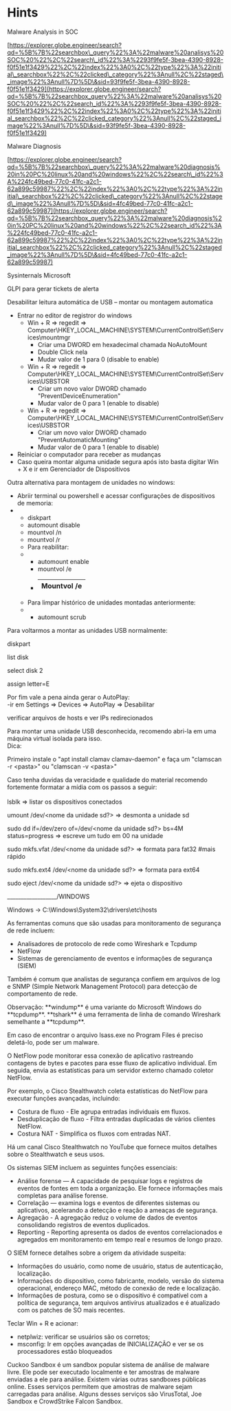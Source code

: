 # Hints

Malware Analysis in SOC

[https://explorer.globe.engineer/search?qd=%5B%7B%22searchbox\_query%22%3A%22malware%20analisys%20SOC%20%22%2C%22search\_id%22%3A%2293f9fe5f-3bea-4390-8928-f0f51e1f3429%22%2C%22index%22%3A0%2C%22type%22%3A%22initial\_searchbox%22%2C%22clicked\_category%22%3Anull%2C%22staged\_image%22%3Anull%7D%5D\&sid=93f9fe5f-3bea-4390-8928-f0f51e1f3429](https://explorer.globe.engineer/search?qd=%5B%7B%22searchbox_query%22%3A%22malware%20analisys%20SOC%20%22%2C%22search_id%22%3A%2293f9fe5f-3bea-4390-8928-f0f51e1f3429%22%2C%22index%22%3A0%2C%22type%22%3A%22initial_searchbox%22%2C%22clicked_category%22%3Anull%2C%22staged_image%22%3Anull%7D%5D\&sid=93f9fe5f-3bea-4390-8928-f0f51e1f3429)

&#x20;

Malware Diagnosis

[https://explorer.globe.engineer/search?qd=%5B%7B%22searchbox\_query%22%3A%22malware%20diagnosis%20in%20PC%20linux%20and%20windows%22%2C%22search\_id%22%3A%224fc49bed-77c0-41fc-a2c1-62a899c59987%22%2C%22index%22%3A0%2C%22type%22%3A%22initial\_searchbox%22%2C%22clicked\_category%22%3Anull%2C%22staged\_image%22%3Anull%7D%5D\&sid=4fc49bed-77c0-41fc-a2c1-62a899c59987](https://explorer.globe.engineer/search?qd=%5B%7B%22searchbox_query%22%3A%22malware%20diagnosis%20in%20PC%20linux%20and%20windows%22%2C%22search_id%22%3A%224fc49bed-77c0-41fc-a2c1-62a899c59987%22%2C%22index%22%3A0%2C%22type%22%3A%22initial_searchbox%22%2C%22clicked_category%22%3Anull%2C%22staged_image%22%3Anull%7D%5D\&sid=4fc49bed-77c0-41fc-a2c1-62a899c59987)

&#x20;

Sysinternals Microsoft

GLPI para gerar tickets de alerta

&#x20;

Desabilitar leitura automática de USB – montar ou montagem automatica

&#x20;

* Entrar no editor de registror do windows
  * Win + R => regedit => Computer\HKEY\_LOCAL\_MACHINE\SYSTEM\CurrentControlSet\Services\mountmgr
    * Criar uma DWORD em hexadecimal chamada NoAutoMount
    * Double Click nela
    * Mudar valor de 1 para 0 (disable to enable)
  * Win + R => regedit =>  Computer\HKEY\_LOCAL\_MACHINE\SYSTEM\CurrentControlSet\Services\USBSTOR
    * Criar um novo valor DWORD chamado "PreventDeviceEnumeration"
    * Mudar valor de 0 para 1 (enable to disable)
  * Win + R => regedit => Computer\HKEY\_LOCAL\_MACHINE\SYSTEM\CurrentControlSet\Services\USBSTOR
    * Criar um novo valor DWORD chamado "PreventAutomaticMounting"
    * Mudar valor de 0 para 1 (enable to disable)
* Reiniciar o computador para receber as mudanças
* Caso queira montar alguma unidade segura após isto basta digitar Win + X e ir em Gerenciador de Dispositivos

&#x20;

Outra alternativa para montagem de unidades no windows:\
&#x20;

* Abriir terminal ou powershell e acessar configurações de dispositivos de memoria:
*
  * diskpart
  * automount disable
  * mountvol /n
  * mountvol /r
  * Para reabilitar:
  *
    * automount enable
    * mountvol /e
    * | Mountvol /e |
      | ----------- |
  * Para limpar histórico de unidades montadas anteriormente:
  *
    * automount scrub

&#x20;

Para voltarmos a montar as unidades USB normalmente:

diskpart

list disk

select disk 2

assign letter=E

&#x20;

Por fim vale a pena ainda gerar o AutoPlay:\
-ir em Settings => Devices => AutoPlay => Desabilitar

&#x20;

verificar arquivos de hosts e ver IPs redirecionados

&#x20;

Para montar uma unidade USB desconhecida, recomendo abri-la em uma máquina virtual isolada para isso.\
Dica:

&#x20;

Primeiro instale o "apt install clamav clamav-daemon" e faça um "clamscan -r \<pasta>" ou "clamscan -v \<pasta>"

Caso tenha duvidas da veracidade e qualidade do material recomendo fortemente formatar a mídia com os passos a seguir:\
\
lsblk => listar os dispositivos conectados

umount /dev/\<nome da unidade sd?> => desmonta a unidade sd

sudo dd if=/dev/zero of=/dev/\<nome da unidade sd?> bs=4M status=progress => escreve um tudo em 00 na unidade

sudo mkfs.vfat /dev/\<nome da unidade sd?> => formata para fat32 #mais rápido

sudo mkfs.ext4 /dev/\<nome da unidade sd?>  => formata para ext64

sudo eject /dev/\<nome da unidade sd?> => ejeta o dispositivo

&#x20;

&#x20;

\_\_\_\_\_\_\_\_\_\_\_\_\_\_\_\_\_\_/WINDOWS

Windows ->  C:\Windows\System32\drivers\etc\hosts

As ferramentas comuns que são usadas para monitoramento de segurança de rede incluem:

* Analisadores de protocolo de rede como Wireshark e Tcpdump
* NetFlow
* Sistemas de gerenciamento de eventos e informações de segurança (SIEM)

Também é comum que analistas de segurança confiem em arquivos de log e SNMP (Simple Network Management Protocol) para detecção de comportamento de rede.

Observação: \*\*windump\*\* é uma variante do Microsoft Windows do \*\*tcpdump\*\*. \*\*tshark\*\* é uma ferramenta de linha de comando Wireshark semelhante a \*\*tcpdump\*\*.

Em caso de encontrar o arquivo lsass.exe no Program Files é  preciso deletá-lo, pode ser um malware.

O NetFlow pode monitorar essa conexão de aplicativo rastreando contagens de bytes e pacotes para esse fluxo de aplicativo individual. Em seguida, envia as estatísticas para um servidor externo chamado coletor NetFlow.

Por exemplo, o Cisco Stealthwatch coleta estatísticas do NetFlow para executar funções avançadas, incluindo:

* Costura de fluxo - Ele agrupa entradas individuais em fluxos.
* Desduplicação de fluxo - Filtra entradas duplicadas de vários clientes NetFlow.
* Costura NAT - Simplifica os fluxos com entradas NAT.

Há um canal Cisco Stealthwatch no YouTube que fornece muitos detalhes sobre o Stealthwatch e seus usos.

Os sistemas SIEM incluem as seguintes funções essenciais:

* Análise forense — A capacidade de pesquisar logs e registros de eventos de fontes em toda a organização. Ele fornece informações mais completas para análise forense.
* Correlação — examina logs e eventos de diferentes sistemas ou aplicativos, acelerando a detecção e reação a ameaças de segurança.
* Agregação - A agregação reduz o volume de dados de eventos consolidando registros de eventos duplicados.
* Reporting - Reporting apresenta os dados de eventos correlacionados e agregados em monitoramento em tempo real e resumos de longo prazo.

O SIEM fornece detalhes sobre a origem da atividade suspeita:

* Informações do usuário, como nome de usuário, status de autenticação, localização.
* Informações do dispositivo, como fabricante, modelo, versão do sistema operacional, endereço MAC, método de conexão de rede e localização.
* Informações de postura, como se o dispositivo é compatível com a política de segurança, tem arquivos antivírus atualizados e é atualizado com os patches de SO mais recentes.&#x20;

Teclar Win + R e acionar:

* netplwiz: verificar se usuários são os corretos;
* msconfig: Ir em opções avançadas de INICIALIZAÇÃO e ver se os processadores estão bloqueados

Cuckoo Sandbox é um sandbox popular sistema de análise de malware livre. Ele pode ser executado localmente e ter amostras de malware enviadas a ele para análise. Existem várias outras sandboxes públicas online. Esses serviços permitem que amostras de malware sejam carregadas para análise. Alguns desses serviços são VirusTotal, Joe Sandbox e CrowdStrike Falcon Sandbox.
